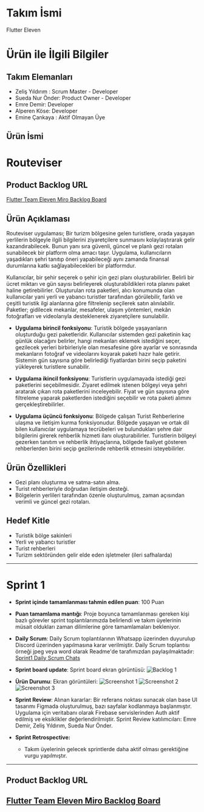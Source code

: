 # **Takım İsmi**

Flutter Eleven

# Ürün ile İlgili Bilgiler

## Takım Elemanları
- Zeliş Yıldırım : Scrum Master - Developer
- Sueda Nur Önder: Product Owner - Developer
- Emre Demir: Developer
- Alperen Köse: Developer
- Emine Çankaya : Aktif Olmayan Üye
## Ürün İsmi

# Routeviser

## Product Backlog URL

[Flutter Team Eleven Miro Backlog Board](https://miro.com/app/board/uXjVM9sDRfM=/)

## Ürün Açıklaması

Routeviser uygulaması; Bir turizm bölgesine gelen turistlere, orada yaşayan yerlilerin bölgeyle ilgili bilgilerini ziyaretçilere sunmasını kolaylaştırarak gelir kazandırabilecek. Bunun yanı sıra güvenli, güncel ve planlı gezi rotaları sunabilecek bir platform olma amacı taşır. Uygulama, kullanıcıların yaşadıkları şehri tanıtıp öneri yapabileceği aynı zamanda finansal durumlarına katkı sağlayabilecekleri bir platformdur.

Kullanıcılar, bir şehir seçerek o şehir için gezi planı oluşturabilirler. Belirli bir ücret miktarı ve gün sayısı belirleyerek oluşturabildikleri rota planını paket haline getirebilirler. Oluşturulan rota paketleri, alıcı konumunda olan kullanıcılar yani yerli ve yabancı turistler tarafından görülebilir, farklı ve çeşitli turistik ilgi alanlarına göre filtrelenip seçilerek satın alınılabilir. Paketler; gidilecek mekanlar, mesafeler, ulaşım yöntemleri, mekân fotoğrafları ve videolarıyla desteklenerek ziyaretçilere sunulabilir.

- **Uygulama birincil fonksiyonu**: Turistik bölgede yaşayanların oluşturduğu gezi paketleridir. Kullanıcılar sistemden gezi paketinin kaç günlük olacağını belirler, hangi mekanları eklemek istediğini seçer, gezilecek yerleri birbirleriyle olan mesafesine göre ayarlar ve sonrasında mekanların fotoğraf ve videolarını koyarak paketi hazır hale getirir. Sistemin gün sayısına göre belirlediği fiyatlardan birini seçip paketini yükleyerek turistlere sunabilir.

- **Uygulama ikincil fonksiyonu**: Turistlerin uygulamayada istediği gezi paketlerini seçebilmesidir. Ziyaret edilmek istenen bölgeyi veya şehri aratarak çıkan rota paketlerini inceleyebilir. Fiyat ve gün sayısına göre filtreleme yaparak paketlerden istediğini seçebilir ve rota paketi alımını gerçekleştirebilirler.

- **Uygulama üçüncü fonksiyonu**: Bölgede çalışan Turist Rehberlerine ulaşma ve iletişim kurma fonksiyonudur. Bölgede yaşayan ve ortak dil bilen kullanıcılar uygulamaya tecrübeleri ve bulundukları şehre dair bilgilerini girerek rehberlik hizmeti ilanı oluşturabilirler. Turistlerin bölgeyi gezerken tanıtım ve rehberlik ihtiyaçlarına, bölgede faaliyet gösteren rehberlerden birini seçip gezilerinde rehberlik etmesini isteyebilirler.

## Ürün Özellikleri

- Gezi planı oluşturma ve satma-satın alma. 
- Turist rehberleriyle doğrudan iletişim desteği.
- Bölgelerin yerlileri tarafından özenle oluşturulmuş, zaman açısından verimli ve güncel gezi rotaları.

## Hedef Kitle

- Turistik bölge sakinleri
- Yerli ve yabancı turistler
- Turist rehberleri
- Turizm sektöründen gelir elde eden işletmeler (ileri safhalarda)

---

# Sprint 1

- **Sprint içinde tamamlanması tahmin edilen puan**: 100 Puan

- **Puan tamamlama mantığı**: Proje boyunca tamamlanması gereken kişi bazlı görevler sprint toplantılarımızda belirlendi ve takım üyelerinin müsait oldukları zaman dilimlerine göre tamamlamaları bekleniyor.

- **Daily Scrum**: Daily Scrum toplantılarının Whatsapp üzerinden duyurulup Discord üzerinden yapılmasına karar verilmiştir. Daily Scrum toplantısı örneği jpeg veya word olarak Readme'de tarafımızdan paylaşılmaktadır: [Sprint1 Daily Scrum Chats](https://docs.google.com/presentation/d/1eS2ZPqx1fkLFwdBlGgpZc4lhdfSvOZ_m2jqD_vlkEXY/)

- **Sprint board update**: Sprint board ekran görüntüsü: 
  ![Backlog 1](https://github.com/itsdemiremre/GoogleOUA-F11-Bootcamp2023/blob/main/ProjectManagement/Sprint1Documents/backlog1.png)

- **Ürün Durumu**: Ekran görüntüleri:
  ![Screenshot 1](https://github.com/itsdemiremre/GoogleOUA-F11-Bootcamp2023/blob/main/ProjectManagement/Sprint1Documents/product1.png)
  ![Screenshot 2](https://github.com/itsdemiremre/GoogleOUA-F11-Bootcamp2023/blob/main/ProjectManagement/Sprint1Documents/product2.png)
  ![Screenshot 3](https://github.com/itsdemiremre/GoogleOUA-F11-Bootcamp2023/blob/main/ProjectManagement/Sprint1Documents/product3.png)
  
- **Sprint Review**: 
Alınan kararlar: Bir referans noktası sunacak olan base UI tasarımı Figmada oluşturulmuş, bazı sayfalar kodlanmaya başlanmıştır. Uygulama için veritabanı olarak Firebase servislerinden Auth aktif edilmiş ve eksiklikler değerlendirilmiştir. Sprint Review katılımcıları: Emre Demir, Zeliş Yıldırım, Sueda Nur Önder.

- **Sprint Retrospective:**
  - Takım üyelerinin gelecek sprintlerde daha aktif olması gerektiğine vurgu yapılmıştır.

---

## Product Backlog URL
[Flutter Team Eleven Miro Backlog Board](https://miro.com/app/board/uXjVM9sDRfM=/)
---
